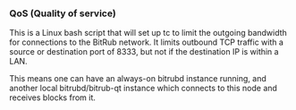 ### QoS (Quality of service) ###

This is a Linux bash script that will set up tc to limit the outgoing bandwidth for connections to the BitRub network. It limits outbound TCP traffic with a source or destination port of 8333, but not if the destination IP is within a LAN.

This means one can have an always-on bitrubd instance running, and another local bitrubd/bitrub-qt instance which connects to this node and receives blocks from it.
